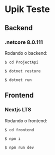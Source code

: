 
# Upik Teste

## Backend

### .netcore 8.0.111

Rodando o backend:

`$ cd ProjectApi`

`$ dotnet restore`

`$ dotnet run`


## Frontend

### Nextjs LTS

Rodando o frontend:

`$ cd frontend`

`$ npm i`

`$ npm run dev`